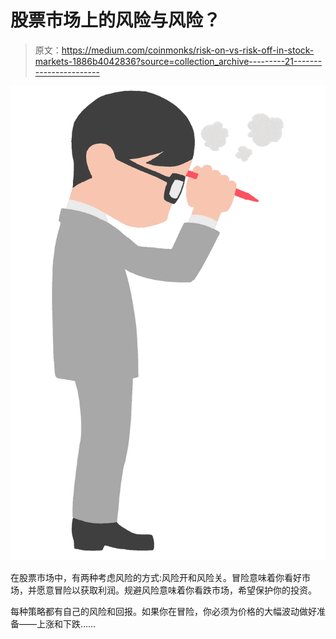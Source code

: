 # 股票市场上的风险与风险？

> 原文：<https://medium.com/coinmonks/risk-on-vs-risk-off-in-stock-markets-1886b4042836?source=collection_archive---------21----------------------->

![](img/056d6f00de64f967ec7aa10f46924a5c.png)

在股票市场中，有两种考虑风险的方式:风险开和风险关。冒险意味着你看好市场，并愿意冒险以获取利润。规避风险意味着你看跌市场，希望保护你的投资。

每种策略都有自己的风险和回报。如果你在冒险，你必须为价格的大幅波动做好准备——上涨和下跌……
